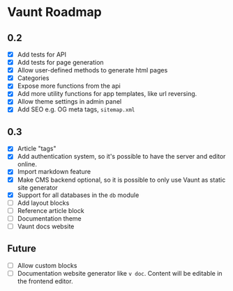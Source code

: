 # Vaunt Roadmap

## 0.2
- [X] Add tests for API
- [X] Add tests for page generation
- [X] Allow user-defined methods to generate html pages
- [X] Categories
- [X] Expose more functions from the api
- [X] Add more utility functions for app templates, like url reversing.
- [X] Allow theme settings in admin panel
- [X] Add SEO e.g. OG meta tags, `sitemap.xml`

## 0.3
- [X] Article "tags"
- [X] Add authentication system, so it's possible to have the server and editor online.
- [X] Import markdown feature
- [X] Make CMS backend optional, so it is possible to only use Vaunt as static site generator
- [X] Support for all databases in the `db` module
- [ ] Add layout blocks
- [ ] Reference article block
- [ ] Documentation theme
- [ ] Vaunt docs website

## Future 
- [ ] Allow custom blocks
- [ ] Documentation website generator like `v doc`. Content will be editable in the frontend editor. 
